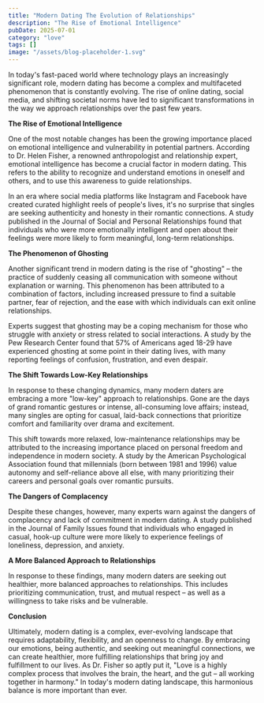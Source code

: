 ```yaml
---
title: "Modern Dating The Evolution of Relationships"
description: "The Rise of Emotional Intelligence"
pubDate: 2025-07-01
category: "love"
tags: []
image: "/assets/blog-placeholder-1.svg"
---
```


In today's fast-paced world where technology plays an increasingly significant role, modern dating has become a complex and multifaceted phenomenon that is constantly evolving. The rise of online dating, social media, and shifting societal norms have led to significant transformations in the way we approach relationships over the past few years.

**The Rise of Emotional Intelligence**

One of the most notable changes has been the growing importance placed on emotional intelligence and vulnerability in potential partners. According to Dr. Helen Fisher, a renowned anthropologist and relationship expert, emotional intelligence has become a crucial factor in modern dating. This refers to the ability to recognize and understand emotions in oneself and others, and to use this awareness to guide relationships.

In an era where social media platforms like Instagram and Facebook have created curated highlight reels of people's lives, it's no surprise that singles are seeking authenticity and honesty in their romantic connections. A study published in the Journal of Social and Personal Relationships found that individuals who were more emotionally intelligent and open about their feelings were more likely to form meaningful, long-term relationships.

**The Phenomenon of Ghosting**

Another significant trend in modern dating is the rise of "ghosting" – the practice of suddenly ceasing all communication with someone without explanation or warning. This phenomenon has been attributed to a combination of factors, including increased pressure to find a suitable partner, fear of rejection, and the ease with which individuals can exit online relationships.

Experts suggest that ghosting may be a coping mechanism for those who struggle with anxiety or stress related to social interactions. A study by the Pew Research Center found that 57% of Americans aged 18-29 have experienced ghosting at some point in their dating lives, with many reporting feelings of confusion, frustration, and even despair.

**The Shift Towards Low-Key Relationships**

In response to these changing dynamics, many modern daters are embracing a more "low-key" approach to relationships. Gone are the days of grand romantic gestures or intense, all-consuming love affairs; instead, many singles are opting for casual, laid-back connections that prioritize comfort and familiarity over drama and excitement.

This shift towards more relaxed, low-maintenance relationships may be attributed to the increasing importance placed on personal freedom and independence in modern society. A study by the American Psychological Association found that millennials (born between 1981 and 1996) value autonomy and self-reliance above all else, with many prioritizing their careers and personal goals over romantic pursuits.

**The Dangers of Complacency**

Despite these changes, however, many experts warn against the dangers of complacency and lack of commitment in modern dating. A study published in the Journal of Family Issues found that individuals who engaged in casual, hook-up culture were more likely to experience feelings of loneliness, depression, and anxiety.

**A More Balanced Approach to Relationships**

In response to these findings, many modern daters are seeking out healthier, more balanced approaches to relationships. This includes prioritizing communication, trust, and mutual respect – as well as a willingness to take risks and be vulnerable.

**Conclusion**

Ultimately, modern dating is a complex, ever-evolving landscape that requires adaptability, flexibility, and an openness to change. By embracing our emotions, being authentic, and seeking out meaningful connections, we can create healthier, more fulfilling relationships that bring joy and fulfillment to our lives. As Dr. Fisher so aptly put it, "Love is a highly complex process that involves the brain, the heart, and the gut – all working together in harmony." In today's modern dating landscape, this harmonious balance is more important than ever.
